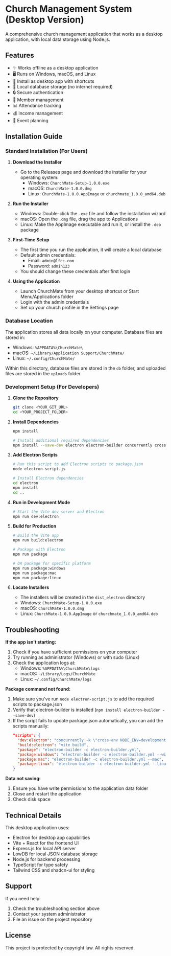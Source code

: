
# Church Management System (Desktop Version)

A comprehensive church management application that works as a desktop application, with local data storage using Node.js.

## Features

- ✨ Works offline as a desktop application
- 🖥️ Runs on Windows, macOS, and Linux
- 📱 Install as desktop app with shortcuts
- 🔄 Local database storage (no internet required)
- 🔒 Secure authentication
- 👥 Member management
- 📊 Attendance tracking
- 💰 Income management
- 📅 Event planning

## Installation Guide

### Standard Installation (For Users)

1. **Download the Installer**
   - Go to the Releases page and download the installer for your operating system:
     - Windows: `ChurchMate-Setup-1.0.0.exe`
     - macOS: `ChurchMate-1.0.0.dmg`
     - Linux: `ChurchMate-1.0.0.AppImage` or `churchmate_1.0.0_amd64.deb`

2. **Run the Installer**
   - Windows: Double-click the `.exe` file and follow the installation wizard
   - macOS: Open the `.dmg` file, drag the app to Applications
   - Linux: Make the AppImage executable and run it, or install the `.deb` package

3. **First-Time Setup**
   - The first time you run the application, it will create a local database
   - Default admin credentials:
     - Email: `admin@lfcc.com`
     - Password: `admin123`
   - You should change these credentials after first login

4. **Using the Application**
   - Launch ChurchMate from your desktop shortcut or Start Menu/Applications folder
   - Login with the admin credentials
   - Set up your church profile in the Settings page

### Database Location

The application stores all data locally on your computer. Database files are stored in:

- Windows: `%APPDATA%\ChurchMate\`
- macOS: `~/Library/Application Support/ChurchMate/`
- Linux: `~/.config/ChurchMate/`

Within this directory, database files are stored in the `db` folder, and uploaded files are stored in the `uploads` folder.

### Development Setup (For Developers)

1. **Clone the Repository**
   ```sh
   git clone <YOUR_GIT_URL>
   cd <YOUR_PROJECT_FOLDER>
   ```

2. **Install Dependencies**
   ```sh
   npm install
   
   # Install additional required dependencies
   npm install --save-dev electron electron-builder concurrently cross-env wait-on
   ```

3. **Add Electron Scripts**
   ```sh
   # Run this script to add Electron scripts to package.json
   node electron-script.js
   
   # Install Electron dependencies
   cd electron
   npm install
   cd ..
   ```

4. **Run in Development Mode**
   ```sh
   # Start the Vite dev server and Electron
   npm run dev:electron
   ```

5. **Build for Production**
   ```sh
   # Build the Vite app
   npm run build:electron
   
   # Package with Electron
   npm run package
   
   # OR package for specific platform
   npm run package:windows
   npm run package:mac
   npm run package:linux
   ```

6. **Locate Installers**
   - The installers will be created in the `dist_electron` directory
   - Windows: `ChurchMate-Setup-1.0.0.exe`
   - macOS: `ChurchMate-1.0.0.dmg`
   - Linux: `ChurchMate-1.0.0.AppImage` or `churchmate_1.0.0_amd64.deb`

## Troubleshooting

**If the app isn't starting:**
1. Check if you have sufficient permissions on your computer
2. Try running as administrator (Windows) or with sudo (Linux)
3. Check the application logs at:
   - Windows: `%APPDATA%\ChurchMate\logs`
   - macOS: `~/Library/Logs/ChurchMate`
   - Linux: `~/.config/ChurchMate/logs`

**Package command not found:**
1. Make sure you've run `node electron-script.js` to add the required scripts to package.json
2. Verify that electron-builder is installed (`npm install electron-builder --save-dev`)
3. If the script fails to update package.json automatically, you can add the scripts manually:
   ```json
   "scripts": {
     "dev:electron": "concurrently -k \"cross-env NODE_ENV=development vite\" \"wait-on http://localhost:8080 && electron electron/main.js\"",
     "build:electron": "vite build",
     "package": "electron-builder -c electron-builder.yml",
     "package:windows": "electron-builder -c electron-builder.yml --win",
     "package:mac": "electron-builder -c electron-builder.yml --mac",
     "package:linux": "electron-builder -c electron-builder.yml --linux"
   }
   ```

**Data not saving:**
1. Ensure you have write permissions to the application data folder
2. Close and restart the application
3. Check disk space

## Technical Details

This desktop application uses:
- Electron for desktop app capabilities
- Vite + React for the frontend UI
- Express.js for local API server
- LowDB for local JSON database storage
- Node.js for backend processing
- TypeScript for type safety
- Tailwind CSS and shadcn-ui for styling

## Support

If you need help:
1. Check the troubleshooting section above
2. Contact your system administrator
3. File an issue on the project repository

## License

This project is protected by copyright law. All rights reserved.
